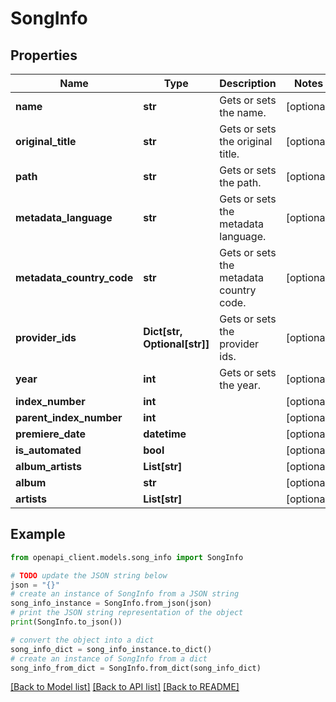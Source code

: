 # SongInfo


## Properties

Name | Type | Description | Notes
------------ | ------------- | ------------- | -------------
**name** | **str** | Gets or sets the name. | [optional] 
**original_title** | **str** | Gets or sets the original title. | [optional] 
**path** | **str** | Gets or sets the path. | [optional] 
**metadata_language** | **str** | Gets or sets the metadata language. | [optional] 
**metadata_country_code** | **str** | Gets or sets the metadata country code. | [optional] 
**provider_ids** | **Dict[str, Optional[str]]** | Gets or sets the provider ids. | [optional] 
**year** | **int** | Gets or sets the year. | [optional] 
**index_number** | **int** |  | [optional] 
**parent_index_number** | **int** |  | [optional] 
**premiere_date** | **datetime** |  | [optional] 
**is_automated** | **bool** |  | [optional] 
**album_artists** | **List[str]** |  | [optional] 
**album** | **str** |  | [optional] 
**artists** | **List[str]** |  | [optional] 

## Example

```python
from openapi_client.models.song_info import SongInfo

# TODO update the JSON string below
json = "{}"
# create an instance of SongInfo from a JSON string
song_info_instance = SongInfo.from_json(json)
# print the JSON string representation of the object
print(SongInfo.to_json())

# convert the object into a dict
song_info_dict = song_info_instance.to_dict()
# create an instance of SongInfo from a dict
song_info_from_dict = SongInfo.from_dict(song_info_dict)
```
[[Back to Model list]](../README.md#documentation-for-models) [[Back to API list]](../README.md#documentation-for-api-endpoints) [[Back to README]](../README.md)


